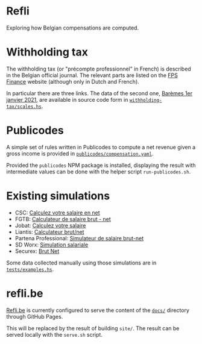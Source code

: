 # Refli

Exploring how Belgian compensations are computed.


# Withholding tax

The withholding tax (or "précompte professionnel" in French) is described in
the Belgian official journal. The relevant parts are listed on the [FPS
Finance] website (although only in Dutch and French).

In particular there are three links. The data of the second one, [Barèmes 1er
janvier 2021], are available in source code form in
[`withholding-tax/scales.hs`](withholding-tax/scales.hs).

[FPS Finance]:
https://finances.belgium.be/fr/entreprises/personnel_et_remuneration/precompte_professionnel/calcul
[Barèmes 1er janvier 2021]:
https://finances.belgium.be/sites/default/files/Bar%C3%A8mes%201er%20janvier%202021%20%28AR%2016%20d%C3%A9cembre%202020%29.pdf


# Publicodes

A simple set of rules written in Publicodes to compute a net revenue given a
gross income is provided in
[`publicodes/compensation.yaml`](publicodes/compensation.yaml).

Provided the `publicodes` NPM package is installed, displaying the result with
intermediate values can be done with the helper script `run-publicodes.sh`.


# Existing simulations

- CSC: [Calculez votre salaire en net](https://www.lacsc.be/outil-de-calcul/salaire-brut-net)
- FGTB: [Calculateur de salaire brut - net](https://www.fgtb.be/calcul-salaire-brut-net)
- Jobat: [Calculez votre salaire](https://www.jobat.be/fr/art/que-reste-t-il-de-mon-brut)
- Liantis: [Calculateur brut/net](https://www.liantis.be/fr/politique-du-personnel/remuneration/calculateur-brut-net)
- Partena Professional: [Simulateur de salaire brut-net](https://www.partena-professional.be/fr/knowledge-center/des-simulateurs-et-des-calculateurs/simulateur-de-salaire-brut-net)
- SD Worx: [Simulation salariale](www.sd.be/loonsimulator/public/?lang=FR)
- Securex: [Brut Net](https://hrcalculations.securex.eu/)

Some data collected manually using those simulations are in
[`tests/examples.hs`](tests/examples.hs).


# refli.be

[Refli.be](https://refli.be) is currently configured to serve the content of
the [`docs/`](docs/) directory through GitHub Pages.

This will be replaced by the result of building `site/`. The result can be
served locally with the `serve.sh` script.
